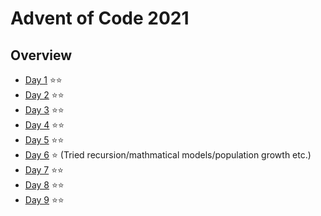 
# Advent of Code 2021

## Overview

- [Day 1](https://adventofcode.com/2021/day/1) ⭐⭐
- [Day 2](https://adventofcode.com/2021/day/2) ⭐⭐
- [Day 3](https://adventofcode.com/2021/day/3) ⭐⭐
- [Day 4](https://adventofcode.com/2021/day/4) ⭐⭐
- [Day 5](https://adventofcode.com/2021/day/5) ⭐⭐
- [Day 6](https://adventofcode.com/2021/day/6) ⭐ (Tried recursion/mathmatical models/population growth etc.)
- [Day 7](https://adventofcode.com/2021/day/7) ⭐⭐
- [Day 8](https://adventofcode.com/2021/day/8) ⭐⭐
- [Day 9](https://adventofcode.com/2021/day/9) ⭐⭐
